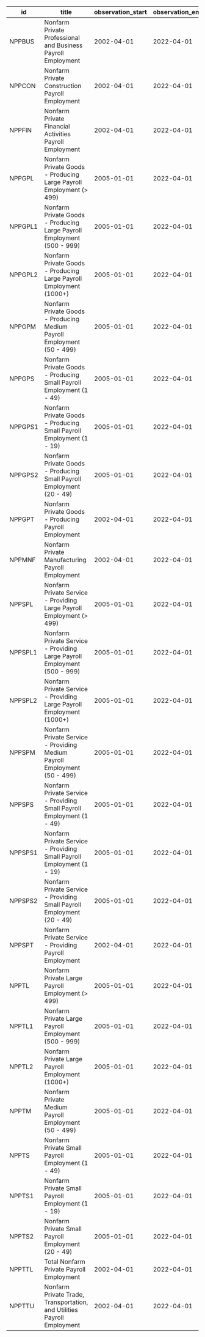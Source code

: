 | id      | title                                                                    | observation_start   | observation_end   |
|---------|--------------------------------------------------------------------------|---------------------|-------------------|
| NPPBUS  | Nonfarm Private Professional and Business Payroll Employment             | 2002-04-01          | 2022-04-01        |
| NPPCON  | Nonfarm Private Construction Payroll Employment                          | 2002-04-01          | 2022-04-01        |
| NPPFIN  | Nonfarm Private Financial Activities Payroll Employment                  | 2002-04-01          | 2022-04-01        |
| NPPGPL  | Nonfarm Private Goods - Producing Large Payroll Employment (> 499)       | 2005-01-01          | 2022-04-01        |
| NPPGPL1 | Nonfarm Private Goods - Producing Large Payroll Employment (500 - 999)   | 2005-01-01          | 2022-04-01        |
| NPPGPL2 | Nonfarm Private Goods - Producing Large Payroll Employment (1000+)       | 2005-01-01          | 2022-04-01        |
| NPPGPM  | Nonfarm Private Goods - Producing Medium Payroll Employment (50 - 499)   | 2005-01-01          | 2022-04-01        |
| NPPGPS  | Nonfarm Private Goods - Producing Small Payroll Employment (1 - 49)      | 2005-01-01          | 2022-04-01        |
| NPPGPS1 | Nonfarm Private Goods - Producing Small Payroll Employment (1 - 19)      | 2005-01-01          | 2022-04-01        |
| NPPGPS2 | Nonfarm Private Goods - Producing Small Payroll Employment (20 - 49)     | 2005-01-01          | 2022-04-01        |
| NPPGPT  | Nonfarm Private Goods - Producing Payroll Employment                     | 2002-04-01          | 2022-04-01        |
| NPPMNF  | Nonfarm Private Manufacturing Payroll Employment                         | 2002-04-01          | 2022-04-01        |
| NPPSPL  | Nonfarm Private Service - Providing Large Payroll Employment (> 499)     | 2005-01-01          | 2022-04-01        |
| NPPSPL1 | Nonfarm Private Service - Providing Large Payroll Employment (500 - 999) | 2005-01-01          | 2022-04-01        |
| NPPSPL2 | Nonfarm Private Service - Providing Large Payroll Employment (1000+)     | 2005-01-01          | 2022-04-01        |
| NPPSPM  | Nonfarm Private Service - Providing Medium Payroll Employment (50 - 499) | 2005-01-01          | 2022-04-01        |
| NPPSPS  | Nonfarm Private Service - Providing Small Payroll Employment (1 - 49)    | 2005-01-01          | 2022-04-01        |
| NPPSPS1 | Nonfarm Private Service - Providing Small Payroll Employment (1 - 19)    | 2005-01-01          | 2022-04-01        |
| NPPSPS2 | Nonfarm Private Service - Providing Small Payroll Employment (20 - 49)   | 2005-01-01          | 2022-04-01        |
| NPPSPT  | Nonfarm Private Service - Providing Payroll Employment                   | 2002-04-01          | 2022-04-01        |
| NPPTL   | Nonfarm Private Large Payroll Employment (> 499)                         | 2005-01-01          | 2022-04-01        |
| NPPTL1  | Nonfarm Private Large Payroll Employment (500 - 999)                     | 2005-01-01          | 2022-04-01        |
| NPPTL2  | Nonfarm Private Large Payroll Employment (1000+)                         | 2005-01-01          | 2022-04-01        |
| NPPTM   | Nonfarm Private Medium Payroll Employment (50 - 499)                     | 2005-01-01          | 2022-04-01        |
| NPPTS   | Nonfarm Private Small Payroll Employment (1 - 49)                        | 2005-01-01          | 2022-04-01        |
| NPPTS1  | Nonfarm Private Small Payroll Employment (1 - 19)                        | 2005-01-01          | 2022-04-01        |
| NPPTS2  | Nonfarm Private Small Payroll Employment (20 - 49)                       | 2005-01-01          | 2022-04-01        |
| NPPTTL  | Total Nonfarm Private Payroll Employment                                 | 2002-04-01          | 2022-04-01        |
| NPPTTU  | Nonfarm Private Trade, Transportation, and Utilities Payroll Employment  | 2002-04-01          | 2022-04-01        |